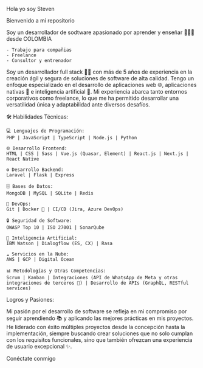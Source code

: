 

Hola yo soy Steven

Bienvenido a mi repositorio

Soy un desarrollador de sodtware apasionado por aprender y enseñar 👨🏻‍💻 desde COLOMBIA

    - Trabajo para compañias
    - Freelance
    - Consultor y entrenador
    
Soy un desarrollador full stack 👨‍💻 con más de 5 años de experiencia en la creación ágil y segura de soluciones de software de alta calidad. Tengo un enfoque especializado en el desarrollo de aplicaciones web 🌐, aplicaciones nativas 📱 e inteligencia artificial 🤖. Mi experiencia abarca tanto entornos corporativos como freelance, lo que me ha permitido desarrollar una versatilidad única y adaptabilidad ante diversos desafíos.

🛠️ Habilidades Técnicas:

    💻 Lenguajes de Programación:
    PHP | JavaScript | TypeScript | Node.js | Python
    
    🌐 Desarrollo Frontend:
    HTML | CSS | Sass | Vue.js (Quasar, Element) | React.js | Next.js | React Native
    
    ⚙️ Desarrollo Backend:
    Laravel | Flask | Express
    
    🗄️ Bases de Datos:
    MongoDB | MySQL | SQLite | Redis
    
    🚀 DevOps:
    Git | Docker 🐳 | CI/CD (Jira, Azure DevOps)
    
    🔒 Seguridad de Software:
    OWASP Top 10 | ISO 27001 | SonarQube
    
    🤖 Inteligencia Artificial:
    IBM Watson | Dialogflow (ES, CX) | Rasa
    
    ☁️ Servicios en la Nube:
    AWS | GCP | Digital Ocean
    
    📊 Metodologías y Otras Competencias:
    Scrum | Kanban | Integraciones (API de WhatsApp de Meta y otras integraciones de terceros 📲) | Desarrollo de APIs (GraphQL, RESTful services)


Logros y Pasiones:

Mi pasión por el desarrollo de software se refleja en mi compromiso por seguir aprendiendo 📚 y aplicando las mejores prácticas en mis proyectos. He liderado con éxito múltiples proyectos desde la concepción hasta la implementación, siempre buscando crear soluciones que no solo cumplan con los requisitos funcionales, sino que también ofrezcan una experiencia de usuario excepcional ✨.

Conéctate conmigo
